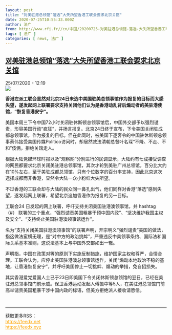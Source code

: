 ```yaml
---
layout: post
title: "对美驻港总领馆“落选”大失所望香港工联会要求北京关馆"
date: 2020-07-25T10:55:33.000Z
author: 法广
from: http://www.rfi.fr//cn/中国/20200725-对美驻港总领馆-落选-大失所望香港工联会要求北京关馆
tags: [ 法广 ]
categories: [ news, 法广 ]
---
```

<!--1595674533000-->
[对美驻港总领馆“落选”大失所望香港工联会要求北京关馆](http://www.rfi.fr//cn/%E4%B8%AD%E5%9B%BD/20200725-%E5%AF%B9%E7%BE%8E%E9%A9%BB%E6%B8%AF%E6%80%BB%E9%A2%86%E9%A6%86-%E8%90%BD%E9%80%89-%E5%A4%A7%E5%A4%B1%E6%89%80%E6%9C%9B%E9%A6%99%E6%B8%AF%E5%B7%A5%E8%81%94%E4%BC%9A%E8%A6%81%E6%B1%82%E5%8C%97%E4%BA%AC%E5%85%B3%E9%A6%86)
------

<div>
<div>25/07/2020 - 12:19</div><img src="https://s.rfi.fr/media/display/e54f0f4c-ce5f-11ea-acbd-005056a964fe/w:310/p:16x9/HK0725.jpeg"><p><strong>香港左派工联会显然对北京24日未选中美国驻美总领事馆作为报复的目标而大感失望，遂发起网上联署要求支持关闭他们认为是香港动乱背后煽动者的美驻港使馆，“恢复香港安宁”。</strong></p><div class="t-content__body u-clearfix"><div class="m-interstitial"></div><p>美国本周三下令中国72小时关闭驻休斯顿总领事馆后，中国外交部予以强烈谴责，形容美国行动“疯狂”，并扬言报复。北京24日终于宣布，下令美国关闭驻成都总领事馆，作为报复的目标。但在此同时，被美国下逐客令的中国驻休斯顿总领事蔡伟接受美国传媒Politico访问时，却居然效法清朝总督叶名琛“不降、不走、不和”伎俩，拒绝关馆走人。</p><p>根据大陆党媒环球时报以及“观察网”分别进行的民调显示，大陆约有七成接受调查的网民都要求北京关闭美驻港总领事馆，其次才轮到美驻广州总领馆，百分比大约在10%左右，至于美驻成都总领馆，只有个位数字的百分率支持，因此北京这次选择成都而非香港，显然令大陆一众小粉红大失所望。</p><p>不过香港的工联会却与大陆的民众同一鼻孔出气，他们同样对香港“落选”感到失望，遂发起网上联署，希望北京追加香港作为报复的另一目标。</p><p>工联会24 日发起的网上联署，呼吁支持关闭美国驻港澳领事馆，并 hashtag（#） 联署的三个重点，“强烈谴责美国粗暴干预中国内政”、“坚决维护我国主权及安全”、“支持终止美国驻港澳领事馆运作”。</p><p>名为“支持关闭美国驻港澳领事馆”的联署声明，开宗明义“强烈谴责”美国的做法，指这做法蛮横无理，是“对中方的政治挑衅”，严重违反中美领事条约、国际法和国际关系基本准则，这说法基本上与中国外交部如出一辙。</p><p>声明指，中国在政策对等的原则下实施反制措施，维护国家主权和尊严，合情合理。工联会认为，应停止美国驻港澳总领事馆运作，关闭“煽动本地政治不稳的基地，让香港恢复安宁”，并呼吁美国停止一切挑衅、煽动的举措，免自招损失。</p><p>其实香港爱党爱国人士已于23日即美国下令关闭休斯顿总领馆的翌日，已经在美驻港总领事馆门前示威。保卫香港运动发起人傅振中等5人，在美驻港总领馆门前高举谴责美国粗暴干涉中国内政的标语，但美方拒绝派人接收请愿信。</p><div class="o-self-promo o-self-promo--nl o-self-promo--hidden" data-selfpromo-newsletter></div><div class="o-self-promo o-self-promo--app o-self-promo--hidden" data-selfpromo-app></div></div><br><hr><div>获取更多RSS：<br><a href="https://feedx.net" style="color:orange" target="_blank">https://feedx.net</a> <br><a href="https://feedx.xyz" style="color:orange" target="_blank">https://feedx.xyz</a><br></div>
</div>

